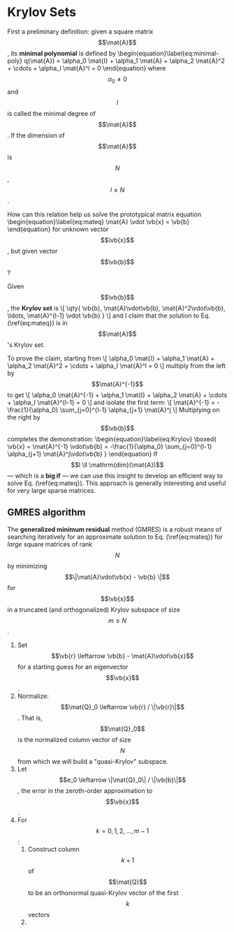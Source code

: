 # Krylov Sets

First a preliminary definition: given a square matrix $$\mat{A}$$, its **minimal polynomial** is defined by
\begin{equation}\label{eq:minimal-poly}
  q(\mat{A}) = \alpha_0 \mat{I} + \alpha_1 \mat{A} + \alpha_2 \mat{A}^2 + \cdots + \alpha_l \mat{A}^l = 0
\end{equation}
where $$\alpha_0 \ne 0$$ and $$l$$ is called the minimal degree of $$\mat{A}$$. If the dimension of $$\mat{A}$$ is $$N$$, $$l \le N$$.

How can this relation help us solve the prototypical matrix equation
\begin{equation}\label{eq:mateq}
  \mat{A} \vdot \vb{x} = \vb{b}
\end{equation}
for unknown vector $$\vb{x}$$, but given vector $$\vb{b}$$?

Given $$\vb{b}$$, the **Krylov set** is
\\[
  \qty{ \vb{b}, \mat{A}\vdot\vb{b}, \mat{A}^2\vdot\vb{b}, \ldots, \mat{A}^{l-1} \vdot \vb{b} }
\\]
and I claim that the solution to Eq. (\ref{eq:mateq}) is in $$\mat{A}$$'s Krylov set.

To prove the claim, starting from
\\[
    \alpha_0 \mat{I} + \alpha_1 \mat{A} + \alpha_2 \mat{A}^2 + \cdots + \alpha_l \mat{A}^l = 0
\\]
multiply from the left by $$\mat{A}^{-1}$$ to get
\\[
    \alpha_0 \mat{A}^{-1} + \alpha_1 \mat{I} + \alpha_2 \mat{A} + \cdots + \alpha_l \mat{A}^{l-1} = 0
\\]
and isolate the first term:
\\[
    \mat{A}^{-1} = -\frac{1}{\alpha_0} \sum_{j=0}^{l-1} \alpha_{j+1} \mat{A}^j
\\]
Multiplying on the right by $$\vb{b}$$ completes the demonstration:
\begin{equation}\label{eq:Krylov}
   \boxed{ \vb{x} = \mat{A}^{-1} \vdot\vb{b} = -\frac{1}{\alpha_0} \sum_{j=0}^{l-1} \alpha_{j+1} \mat{A}^j\vdot\vb{b} }
\end{equation}
If $$l \ll \mathrm{dim}(\mat{A})$$ — which is a **big if** — we can use this insight to develop an efficient way to solve Eq. (\ref{eq:mateq}). This approach is generally interesting and useful for very large sparse matrices.

## GMRES algorithm

The **generalized minimum residual** method (GMRES) is a robust means of searching iteratively for an approximate solution to Eq. (\ref{eq:mateq}) for *large* square matrices of rank $$N$$ by minimizing $$\|\mat{A}\vdot\vb{x} - \vb{b} \|$$ for $$\vb{x}$$ in a truncated (and orthogonalized) Krylov subspace of size $$m \le N$$.

1. Set $$\vb{r} \leftarrow \vb{b} - \mat{A}\vdot\vb{x}$$ for a starting guess for an eigenvector $$\vb{x}$$.
2. Normalize: $$\mat{Q}_0 \leftarrow \vb{r} / \|\vb{r}\|$$. That is, $$\mat{Q}_0$$ is the normalized column vector of size $$N$$ from which we will build a "quasi-Krylov" subspace.
3. Let $$e_0 \leftarrow \|\mat{Q}_0\| / \|\vb{b}\|$$, the error in the zeroth-order approximation to $$\vb{x}$$.
4. For $$k = 0, 1, 2, \ldots, m-1$$:
    1. Construct column $$k+1$$ of $$\mat{Q}$$ to be an orthonormal quasi-Krylov vector of the first $$k$$ vectors 
    2. 